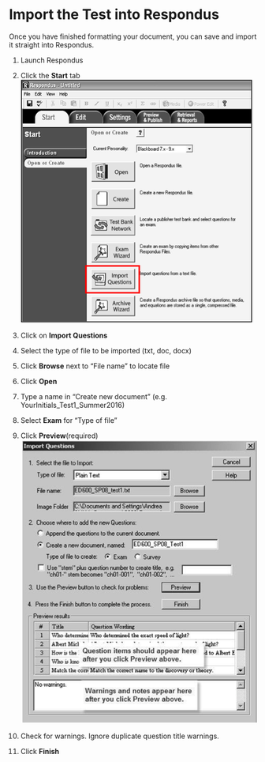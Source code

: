 # Import the Test into Respondus

Once you have finished formatting your document, you can save and import it straight into Respondus.

1. Launch Respondus

2. Click the **Start** tab![](/assets/start.png)

3. Click on **Import Questions**

4. Select the type of file to be imported \(txt, doc, docx\)

5. Click **Browse** next to “File name” to locate file

6. Click **Open**

7. Type a name in “Create new document” \(e.g. YourInitials\_Test1\_Summer2016\)

8. Select **Exam** for “Type of file”

9. Click **Preview**\(required\)![](/assets/import.png)

10. Check for warnings. Ignore duplicate question title warnings.

11. Click **Finish**



